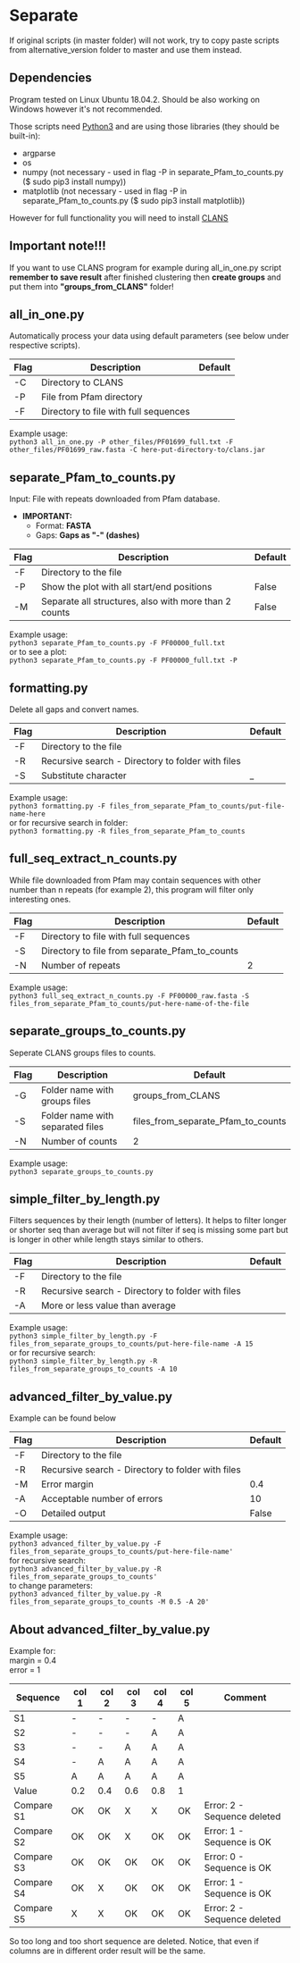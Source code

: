 # Separate

If original scripts (in master folder) will not work, try to copy paste scripts from alternative_version folder to master and use them instead. 


## Dependencies
Program tested on Linux Ubuntu 18.04.2. Should be also working on Windows however it's not recommended.

Those scripts need [Python3](https://www.python.org/) and are using those libraries (they should be built-in):
* argparse
* os
* numpy (not necessary - used in flag -P in separate_Pfam_to_counts.py ($ sudo pip3 install numpy))
* matplotlib (not necessary - used in flag -P in separate_Pfam_to_counts.py ($ sudo pip3 install matplotlib))

However for full functionality you will need to install [CLANS](https://www.eb.tuebingen.mpg.de/protein-evolution/software/clans/)


## Important note!!!
If you want to use CLANS program for example during all_in_one.py script **remember to save result** after finished clustering then **create groups** and put them into **"groups_from_CLANS"** folder!


## all_in_one.py

Automatically process your data using default parameters (see below under respective scripts).

Flag | Description                           | Default
---- | ------------------------------------- | ----
-C   | Directory to CLANS                    | 
-P   | File from Pfam directory              |
-F   | Directory to file with full sequences | 

Example usage:  
`python3 all_in_one.py -P other_files/PF01699_full.txt -F other_files/PF01699_raw.fasta -C here-put-directory-to/clans.jar`


## separate_Pfam_to_counts.py

Input: File with repeats downloaded from Pfam database. 
* **IMPORTANT:**
   * Format: **FASTA**
   * Gaps: **Gaps as "-" (dashes)**

Flag | Description                                           | Default
---- | ----------------------------------------------------- | ----
-F   | Directory to the file                                 | 
-P   | Show the plot with all start/end positions            | False
-M   | Separate all structures, also with more than 2 counts | False

Example usage:  
`python3 separate_Pfam_to_counts.py -F PF00000_full.txt`  
or to see a plot:  
`python3 separate_Pfam_to_counts.py -F PF00000_full.txt -P`


## formatting.py

Delete all gaps and convert names.

Flag | Description                                       | Default
---- | ------------------------------------------------- | ----
-F   | Directory to the file                             | 
-R   | Recursive search - Directory to folder with files | 
-S   | Substitute character                              | _

Example usage:  
`python3 formatting.py -F files_from_separate_Pfam_to_counts/put-file-name-here`  
or for recursive search in folder:  
`python3 formatting.py -R files_from_separate_Pfam_to_counts`  


## full_seq_extract_n_counts.py

While file downloaded from Pfam may contain sequences with other number than n repeats (for example 2), this program
will filter only interesting ones.

Flag | Description                                    | Default
---- | ---------------------------------------------- | ----
-F   | Directory to file with full sequences          | 
-S   | Directory to file from separate_Pfam_to_counts | 
-N   | Number of repeats                              | 2

Example usage:  
`python3 full_seq_extract_n_counts.py -F PF00000_raw.fasta -S files_from_separate_Pfam_to_counts/put-here-name-of-the-file`  

## separate_groups_to_counts.py

Seperate CLANS groups files to counts.

Flag | Description                      | Default
---- | -------------------------------- | ----
-G   | Folder name with groups files    | groups_from_CLANS
-S   | Folder name with separated files | files_from_separate_Pfam_to_counts
-N   | Number of counts                 | 2

Example usage:  
`python3 separate_groups_to_counts.py`  


## simple_filter_by_length.py

Filters sequences by their length (number of letters). It helps to filter longer or shorter seq than average but will
not filter if seq is missing some part but is longer in other while length stays similar to others. 

Flag | Description                                       | Default
---- | ------------------------------------------------- | ----
-F   | Directory to the file                             | 
-R   | Recursive search - Directory to folder with files | 
-A   | More or less value than average                   |

Example usage:  
`python3 simple_filter_by_length.py -F files_from_separate_groups_to_counts/put-here-file-name -A 15`  
or for recursive search:  
`python3 simple_filter_by_length.py -R files_from_separate_groups_to_counts -A 10`  


## advanced_filter_by_value.py

Example can be found below

Flag | Description                                       | Default
---- | ------------------------------------------------- | ----
-F   | Directory to the file                             | 
-R   | Recursive search - Directory to folder with files | 
-M   | Error margin                                      | 0.4
-A   | Acceptable number of errors                       | 10
-O   | Detailed output                                   | False

Example usage:  
`python3 advanced_filter_by_value.py -F files_from_separate_groups_to_counts/put-here-file-name'`  
for recursive search:  
`python3 advanced_filter_by_value.py -R files_from_separate_groups_to_counts'`  
to change parameters:  
`python3 advanced_filter_by_value.py -R files_from_separate_groups_to_counts -M 0.5 -A 20'` 


## About advanced_filter_by_value.py

Example for:  
margin = 0.4  
error = 1

Sequence    | col 1 | col 2 | col 3 | col 4 | col 5 | Comment
------------|-------|-------|-------|-------|-------|-----------------------------
S1          |   -   |   -   |   -   |   -   |   A   |
S2          |   -   |   -   |   -   |   A   |   A   |
S3          |   -   |   -   |   A   |   A   |   A   |
S4          |   -   |   A   |   A   |   A   |   A   |
S5          |   A   |   A   |   A   |   A   |   A   |
Value       |  0.2  |  0.4  |  0.6  |  0.8  |   1   |
Compare S1  |  OK   |  OK   |   X   |   X   |  OK   | Error: 2 - Sequence deleted
Compare S2  |  OK   |  OK   |   X   |  OK   |  OK   | Error: 1 - Sequence is OK
Compare S3  |  OK   |  OK   |  OK   |  OK   |  OK   | Error: 0 - Sequence is OK
Compare S4  |  OK   |   X   |  OK   |  OK   |  OK   | Error: 1 - Sequence is OK
Compare S5  |   X   |   X   |  OK   |  OK   |  OK   | Error: 2 - Sequence deleted

So too long and too short sequence are deleted. Notice, that even if columns are in different order result will be the same.
